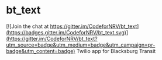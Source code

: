# bt_text

[![Join the chat at https://gitter.im/CodeforNRV/bt_text](https://badges.gitter.im/CodeforNRV/bt_text.svg)](https://gitter.im/CodeforNRV/bt_text?utm_source=badge&utm_medium=badge&utm_campaign=pr-badge&utm_content=badge)
Twilio app for Blacksburg Transit
